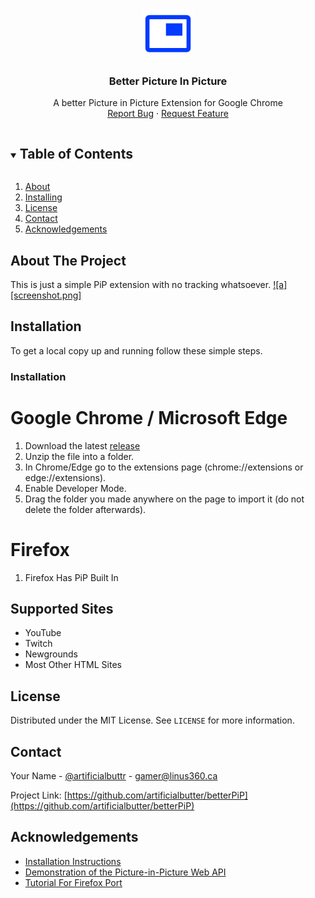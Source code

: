 <!-- PROJECT LOGO -->
<br />
<p align="center">
  <a href="https://github.com/artificialbutter/betterPiP">
    <img src="images/icon.png" alt="Logo" width="80" height="80">
  </a>

  <h3 align="center">Better Picture In Picture</h3>

  <p align="center">
    A better Picture in Picture Extension for Google Chrome
    <br />
    <a href="https://github.com/artificialbutter/betterPiP/issues">Report Bug</a>
    ·
    <a href="https://github.com/artificialbutter/betterPiP/issues">Request Feature</a>
  </p>
</p>



<!-- TABLE OF CONTENTS -->
<details open="open">
  <summary><h2 style="display: inline-block">Table of Contents</h2></summary>
  <ol>
    <li>
      <a href="#about-the-project">About</a>
    </li>
    <li>
      <a href="#installation">Installing</a>
    </li>
    <li><a href="#license">License</a></li>
    <li><a href="#contact">Contact</a></li>
    <li><a href="#acknowledgements">Acknowledgements</a></li>
  </ol>
</details>



<!-- ABOUT THE PROJECT -->
## About The Project

This is just a simple PiP extension with no tracking whatsoever. 
[![a][screenshot.png]]()


<!-- GETTING STARTED -->
## Installation

To get a local copy up and running follow these simple steps.


### Installation

# Google Chrome / Microsoft Edge
1. Download the latest <a href="https://github.com/artificialbutter/betterPiP/releases">release</a>
2. Unzip the file into a folder.
3. In Chrome/Edge go to the extensions page (chrome://extensions or edge://extensions).
4. Enable Developer Mode.
5. Drag the folder you made anywhere on the page to import it (do not delete the folder afterwards).

# Firefox
1. Firefox Has PiP Built In

<!-- USAGE EXAMPLES -->
## Supported Sites

<ul>
  <li>YouTube</li>
  <li>Twitch</li>
  <li>Newgrounds</li>
  <li>Most Other HTML Sites</li>
</ul>


<!-- LICENSE -->
## License

Distributed under the MIT License. See `LICENSE` for more information.



<!-- CONTACT -->
## Contact

Your Name - [@artificialbuttr](https://twitter.com/artificialbuttr) - gamer@linus360.ca

Project Link: [https://github.com/artificialbutter/betterPiP](https://github.com/artificialbutter/betterPiP)



<!-- ACKNOWLEDGEMENTS -->
## Acknowledgements

* [Installation Instructions](https://github.com/iamadamdev/bypass-paywalls-chrome)
* [Demonstration of the Picture-in-Picture Web API](https://github.com/GoogleChromeLabs/picture-in-picture-chrome-extension)
* [Tutorial For Firefox Port](https://blog.chosunghyun.com/porting-a-chrome-extension-to-firefox-add-on/)





<!-- MARKDOWN LINKS & IMAGES -->
<!-- https://www.markdownguide.org/basic-syntax/#reference-style-links -->
[contributors-shield]: https://img.shields.io/github/contributors/artificialbutter/repo.svg?style=for-the-badge
[contributors-url]: https://github.com/artificialbutter/repo/graphs/contributors
[forks-shield]: https://img.shields.io/github/forks/artificialbutter/repo.svg?style=for-the-badge
[forks-url]: https://github.com/artificialbutter/repo/network/members
[stars-shield]: https://img.shields.io/github/stars/artificialbutter/repo.svg?style=for-the-badge
[stars-url]: https://github.com/artificialbutter/repo/stargazers
[issues-shield]: https://img.shields.io/github/issues/artificialbutter/repo.svg?style=for-the-badge
[issues-url]: https://github.com/artificialbutter/repo/issues
